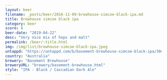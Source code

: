 ```yaml
---
layout: beer
filename: _posts/beer/2016-11-09-brewhouse-simcoe-black-ipa.md
title: Brewhouse simcoe black ipa
category: beer
score: 8
beer-date: "2019-04-22"
desc: "Very nice mix of hops and malt"
permalink: /beer/:title.html
img: /img/list/brewhouse-simcoe-black-ipa.jpeg
untappd: "https://untappd.com/b/basement-brewhouse-simcoe-black-ipa/3040111"
country: "Australia"
brewery: "Basement Brewhouse"
breweryURL: "brewery/basement-brewhouse.html"
style: "IPA - Black / Cascadian Dark Ale"
---
```


